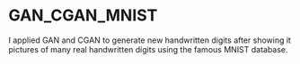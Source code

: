 # GAN_CGAN_MNIST
 I applied GAN and CGAN to generate new handwritten digits after showing it pictures of many real handwritten digits using the famous MNIST database.

